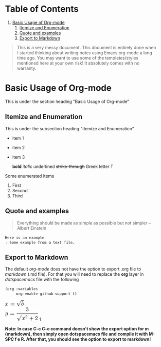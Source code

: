 
# Table of Contents

1.  [Basic Usage of Org-mode](#org0f5091e)
    1.  [Itemize and Enumeration](#org798ec3c)
    2.  [Quote and examples](#org5448fd6)
    3.  [Export to Markdown](#org46a14f1)

> This is a very messy document. This document is entirely done when I started thinking about writing notes using Emacs org-mode a long time ago. You may want to use some of the templates/styles mentioned here at your own risk! It absolutely comes with no warranty. 


<a id="org0f5091e"></a>

# Basic Usage of Org-mode

This is under the section heading "Basic Usage of Org-mode"


<a id="org798ec3c"></a>

## Itemize and Enumeration

This is under the subsection heading "Itemize and Enumeration"

-   item 1
-   item 2
-   item 3
    
    **bold** *italic* <span class="underline">underlined</span> <del>strike-through</del> Greek letter &Gamma;

Some enumerated  items 

1.  First
2.  Second
3.  Third


<a id="org5448fd6"></a>

## Quote and examples

> Everything should be made as simple as possible but not simpler &#x2013; Albert Einstein

    Here is an example
    : Some example from a text file. 


<a id="org46a14f1"></a>

## Export to Markdown

The default *org-mode* does not have the option to export .org file to *markdown* (.md file).   For that you will need to replace the **org** layer in *dotspacemacs* file   with the   following 

    (org :variables
         org-enable-github-support t)

<img src="ltximg/myFirstOrgFile_351b79e5c3a74774046066e241ffb693505c88a3.png" alt="myFirstOrgFile_351b79e5c3a74774046066e241ffb693505c88a3.png" />


<div class="equation-container">
<span class="equation">
<img src="ltximg/myFirstOrgFile_e96a8571e33825211c8f4b2ade5472d117957579.png" alt="myFirstOrgFile_e96a8571e33825211c8f4b2ade5472d117957579.png" />
</span>
<span class="equation-label">
1
</span>
</div>

**Note: In case C-c C-e command doesn't show the export option for m (markdown), then simply open dotspacemacs file and compile it with M-SPC f e R. After that, you should see the option to export to markdown!** 

